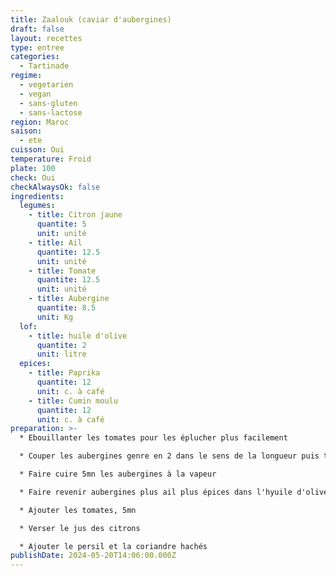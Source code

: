 ```yaml
---
title: Zaalouk (caviar d'aubergines)
draft: false
layout: recettes
type: entree
categories:
  - Tartinade
regime:
  - vegetarien
  - vegan
  - sans-gluten
  - sans-lactose
region: Maroc
saison:
  - ete
cuisson: Oui
temperature: Froid
plate: 100
check: Oui
checkAlwaysOk: false
ingredients:
  legumes:
    - title: Citron jaune
      quantite: 5
      unit: unité
    - title: Ail
      quantite: 12.5
      unit: unité
    - title: Tomate
      quantite: 12.5
      unit: unité
    - title: Aubergine
      quantite: 8.5
      unit: Kg
  lof:
    - title: huile d'olive
      quantite: 2
      unit: litre
  epices:
    - title: Paprika
      quantite: 12
      unit: c. à café
    - title: Cumin moulu
      quantite: 12
      unit: c. à café
preparation: >-
  * Ebouillanter les tomates pour les éplucher plus facilement

  * Couper les aubergines genre en 2 dans le sens de la longueur puis tranches sur chaque moitié, en gros pas trop petit

  * Faire cuire 5mn les aubergines à la vapeur

  * Faire revenir aubergines plus ail plus épices dans l'hyuile d'olive, 5mn

  * Ajouter les tomates, 5mn

  * Verser le jus des citrons

  * Ajouter le persil et la coriandre hachés
publishDate: 2024-05-20T14:06:00.000Z
---
```

